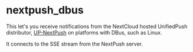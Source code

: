 # nextpush_dbus

This let's you receive notifications from the NextCloud hosted UnifiedPush distributor, [UP-NextPush](https://github.com/UP-NextPush/server-app) on platforms with DBus, such as Linux.

It connects to the SSE stream from the NextPush server.
